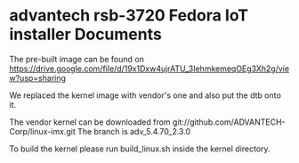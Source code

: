 advantech rsb-3720 Fedora IoT installer Documents
=================================================

The pre-built image can be found on
https://drive.google.com/file/d/19x1Dxw4ujrATU_3IehmkemeqOEg3Xh2g/view?usp=sharing

We replaced the kernel image with vendor's one and also put the dtb onto it.

The vendor kernel can be downloaded from
git://github.com/ADVANTECH-Corp/linux-imx.git
The branch is adv_5.4.70_2.3.0

To build the kernel please run build_linux.sh inside the kernel directory.
